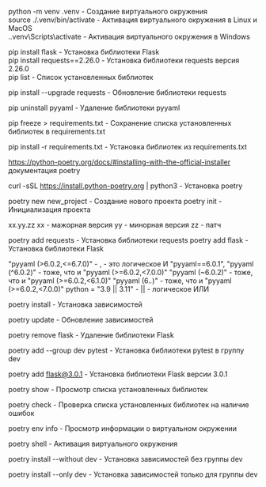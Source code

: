 python -m venv .venv  - Создание виртуального окружения  
source ./.venv/bin/activate - Активация виртуального окружения  в Linux и MacOS  
.\.venv\Scripts\activate - Активация виртуального окружения в Windows 
  
  
pip install flask - Установка библиотеки Flask  
pip install requests==2.26.0 - Установка библиотеки requests версия 2.26.0  
pip list - Список установленных библиотек  
  
pip install --upgrade requests - Обновление библиотеки requests  
  
pip uninstall pyyaml - Удаление библиотеки pyyaml  

pip freeze > requirements.txt - Сохранение списка установленных библиотек в requirements.txt 

pip install -r requirements.txt - Установка библиотек из requirements.txt 
  
  
https://python-poetry.org/docs/#installing-with-the-official-installer
документация poetry

curl -sSL https://install.python-poetry.org | python3 -    Установка poetry

poetry new new_project - Создание нового проекта
poetry init - Инициализация проекта

xx.yy.zz
xx -  мажорная версия
yy - минорная версия
zz - патч


poetry add requests - Установка библиотеки requests
poetry add flask - Установка библиотеки Flask

"pyyaml (>6.0.2,<=6.7.0)"   - , - это логическое И
"pyyaml==6.0.1",
"pyyaml (^6.0.2)"  - тоже, что и "pyyaml (>=6.0.2,<7.0.0)" 
"pyyaml (~6.0.2)"  - тоже, что и "pyyaml (>=6.0.2,<6.1.0)" 
"pyyaml (6.*.*)"  - тоже, что и "pyyaml (>=6.0.2,<7.0.0)" 
python = "3.9 || 3.11"  - || - логическое ИЛИ


poetry install - Установка зависимостей

poetry update - Обновление зависимостей 

poetry remove flask - Удаление библиотеки Flask

poetry add --group dev pytest - Установка библиотеки pytest в группу dev

poetry add flask@3.0.1 - Установка библиотеки Flask версии 3.0.1

poetry show - Просмотр списка установленных библиотек

poetry check - Проверка списка установленных библиотек на наличие ошибок

poetry env info - Просмотр информации о виртуальном окружении

poetry shell - Активация виртуального окружения  

poetry install --without dev - Установка зависимостей без группы dev

poetry install --only dev - Установка зависимостей только для группы dev